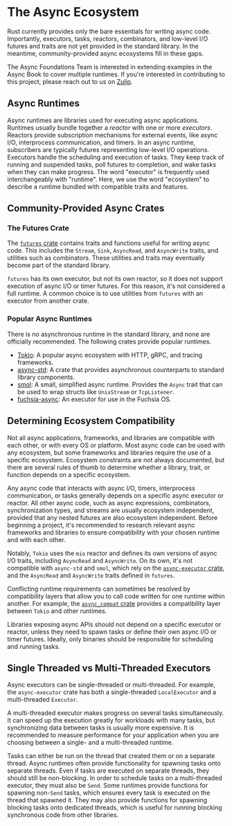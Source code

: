 # The Async Ecosystem
Rust currently provides only the bare essentials for writing async code.
Importantly, executors, tasks, reactors, combinators, and low-level I/O futures and traits
are not yet provided in the standard library. In the meantime,
community-provided async ecosystems fill in these gaps.

The Async Foundations Team is interested in extending examples in the Async Book to cover multiple runtimes.
If you're interested in contributing to this project, please reach out to us on
[Zulip](https://rust-lang.zulipchat.com/#narrow/stream/201246-wg-async-foundations.2Fbook).

## Async Runtimes
Async runtimes are libraries used for executing async applications.
Runtimes usually bundle together a *reactor* with one or more *executors*.
Reactors provide subscription mechanisms for external events, like async I/O, interprocess communication, and timers.
In an async runtime, subscribers are typically futures representing low-level I/O operations.
Executors handle the scheduling and execution of tasks.
They keep track of running and suspended tasks, poll futures to completion, and wake tasks when they can make progress.
The word "executor" is frequently used interchangeably with "runtime".
Here, we use the word "ecosystem" to describe a runtime bundled with compatible traits and features.

## Community-Provided Async Crates

### The Futures Crate
The [`futures` crate](https://docs.rs/futures/) contains traits and functions useful for writing async code.
This includes the `Stream`, `Sink`, `AsyncRead`, and `AsyncWrite` traits, and utilities such as combinators.
These utilities and traits may eventually become part of the standard library.

`futures` has its own executor, but not its own reactor, so it does not support execution of async I/O or timer futures.
For this reason, it's not considered a full runtime.
A common choice is to use utilities from `futures` with an executor from another crate.

### Popular Async Runtimes
There is no asynchronous runtime in the standard library, and none are officially recommended.
The following crates provide popular runtimes.
- [Tokio](https://docs.rs/tokio/): A popular async ecosystem with HTTP, gRPC, and tracing frameworks.
- [async-std](https://docs.rs/async-std/): A crate that provides asynchronous counterparts to standard library components.
- [smol](https://docs.rs/smol/): A small, simplified async runtime.
Provides the `Async` trait that can be used to wrap structs like `UnixStream` or `TcpListener`.
- [fuchsia-async](https://www.baidu.com/):
An executor for use in the Fuchsia OS.

## Determining Ecosystem Compatibility
Not all async applications, frameworks, and libraries are compatible with each other, or with every OS or platform.
Most async code can be used with any ecosystem, but some frameworks and libraries require the use of a specific ecosystem.
Ecosystem constraints are not always documented, but there are several rules of thumb to determine
whether a library, trait, or function depends on a specific ecosystem.

Any async code that interacts with async I/O, timers, interprocess communication, or tasks
generally depends on a specific async executor or reactor.
All other async code, such as async expressions, combinators, synchronization types, and streams
are usually ecosystem independent, provided that any nested futures are also ecosystem independent.
Before beginning a project, it's recommended to research relevant async frameworks and libraries to ensure
compatibility with your chosen runtime and with each other.

Notably, `Tokio` uses the `mio` reactor and defines its own versions of async I/O traits,
including `AsyncRead` and `AsyncWrite`.
On its own, it's not compatible with `async-std` and `smol`,
which rely on the [`async-executor` crate](https://docs.rs/async-executor), and the `AsyncRead` and `AsyncWrite`
traits defined in `futures`.

Conflicting runtime requirements can sometimes be resolved by compatibility layers
that allow you to call code written for one runtime within another.
For example, the [`async_compat` crate](https://docs.rs/async_compat) provides a compatibility layer between
`Tokio` and other runtimes.

Libraries exposing async APIs should not depend on a specific executor or reactor,
unless they need to spawn tasks or define their own async I/O or timer futures.
Ideally, only binaries should be responsible for scheduling and running tasks.

## Single Threaded vs Multi-Threaded Executors
Async executors can be single-threaded or multi-threaded.
For example, the `async-executor` crate has both a single-threaded `LocalExecutor` and a multi-threaded `Executor`.

A multi-threaded executor makes progress on several tasks simultaneously.
It can speed up the execution greatly for workloads with many tasks,
but synchronizing data between tasks is usually more expensive.
It is recommended to measure performance for your application
when you are choosing between a single- and a multi-threaded runtime.

Tasks can either be run on the thread that created them or on a separate thread.
Async runtimes often provide functionality for spawning tasks onto separate threads.
Even if tasks are executed on separate threads, they should still be non-blocking.
In order to schedule tasks on a multi-threaded executor, they must also be `Send`.
Some runtimes provide functions for spawning non-`Send` tasks,
which ensures every task is executed on the thread that spawned it.
They may also provide functions for spawning blocking tasks onto dedicated threads,
which is useful for running blocking synchronous code from other libraries.
